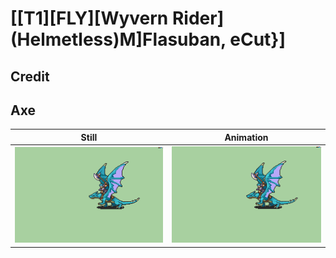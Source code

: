 # [\[T1\]\[FLY\]\[Wyvern Rider\]\(Helmetless\)M\]Flasuban, eCut}]

## Credit


	
## Axe

| Still | Animation |
| :---: | :-------: |
| ![Axe still](./Axe_000.png) | ![Axe animation](./Axe.gif) |
